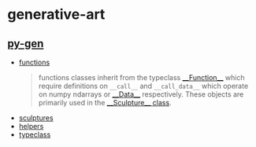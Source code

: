 # generative-art

## [py-gen](/py-gen)
- [functions](/py-gen/src/functions)
    > functions classes inherit from the typeclass [\_\_Function\_\_](py-gen/src/typeclass/__function__.py) which require definitions on `__call__` and `__call_data__` which operate on numpy ndarrays or [\_\_Data\_\_](/py-gen/src/atoms.py) respectively. These objects are primarily used in the [\_\_Sculpture\_\_ class](py-gen/src/typeclasee/__sculpture__.py).
- [sculptures](py-gen/src/sculptures)
- [helpers](py-gen/src/helpers)
- [typeclass](py-gen/src/typeclass)

